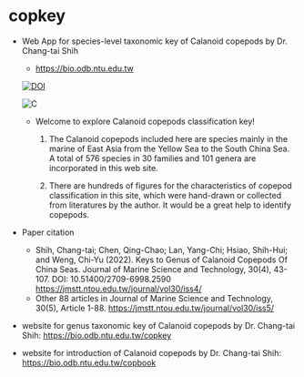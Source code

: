 # copkey

* Web App for species-level taxonomic key of Calanoid copepods by Dr. Chang-tai Shih

  - https://bio.odb.ntu.edu.tw

  [![DOI](https://zenodo.org/badge/doi/10.5281/zenodo.8250265.svg)](https://doi.org/10.5281/zenodo.8250265)
  
  ![C](https://bio.odb.ntu.edu.tw/assets/icons/favicon_512.png)
  
  - Welcome to explore Calanoid copepods classification key!

    1. The Calanoid copepods included here are species mainly in the marine of East Asia from the Yellow Sea to the South China Sea. A total of 576 species in 30 families and 101 genera are incorporated in this web site.

    2. There are hundreds of figures for the characteristics of copepod classification in this site, which were hand-drawn or collected from literatures by the author. It would be a great help to identify copepods.

* Paper citation

  - Shih, Chang-tai; Chen, Qing-Chao; Lan, Yang-Chi; Hsiao, Shih-Hui; and Weng, Chi-Yu (2022). Keys to Genus of Calanoid Copepods Of China Seas. Journal of Marine Science and Technology, 30(4), 43-107. DOI: 10.51400/2709-6998.2590 https://jmstt.ntou.edu.tw/journal/vol30/iss4/
  - Other 88 articles in Journal of Marine Science and Technology, 30(5), Article 1-88. https://jmstt.ntou.edu.tw/journal/vol30/iss5/

* website for genus taxonomic key of Calanoid copepods by Dr. Chang-tai Shih:  https://bio.odb.ntu.edu.tw/copkey

* website for introduction of Calanoid copepods by Dr. Chang-tai Shih:  https://bio.odb.ntu.edu.tw/copbook
